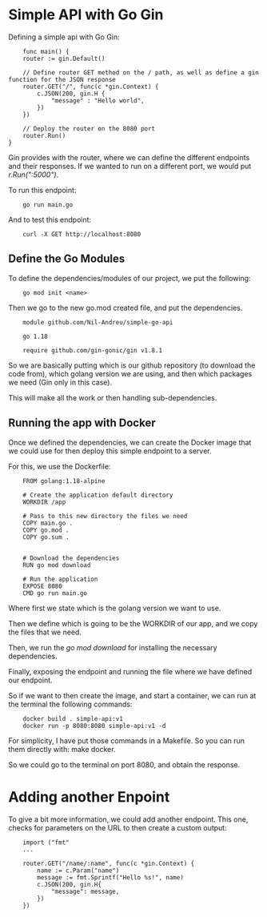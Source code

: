 # Simple API with Go Gin
Defining a simple api with Go Gin:
```{go}
    func main() {
	router := gin.Default()

	// Define router GET method on the / path, as well as define a gin function for the JSON response
	router.GET("/", func(c *gin.Context) {
		c.JSON(200, gin.H {
			"message" : "Hello world",
		})
	})

	// Deploy the router on the 8080 port
	router.Run()
}
```
Gin provides with the router, where we can define the different endpoints and their responses.
If we wanted to run on a different port, we would put *r.Run(":5000")*.

To run this endpoint:
```
    go run main.go
```

And to test this endpoint:
```
    curl -X GET http://localhost:8080
```

## Define the Go Modules

To define the dependencies/modules of our project, we put the following:
```{go}
    go mod init <name>
```

Then we go to the new go.mod created file, and put the dependencies.
```{go}
    module github.com/Nil-Andreu/simple-go-api

    go 1.18

    require github.com/gin-gonic/gin v1.8.1
```
So we are basically putting which is our github repository (to download the code from), which golang version we are using, and then which packages we need (Gin only in this case).

This will make all the work or then handling sub-dependencies.

## Running the app with Docker

Once we defined the dependencies, we can create the Docker image that we could use for then deploy this simple endpoint to a server.

For this, we use the Dockerfile:
```{go}
    FROM golang:1.18-alpine

    # Create the application default directory
    WORKDIR /app

    # Pass to this new directory the files we need
    COPY main.go .
    COPY go.mod .
    COPY go.sum .

    
    # Download the dependencies
    RUN go mod download

    # Run the application
    EXPOSE 8080
    CMD go run main.go
```
Where first we state which is the golang version we want to use.

Then we define which is going to be the WORKDIR of our app, and we copy the files that we need.

Then, we run the *go mod download* for installing the necessary dependencies.

Finally, exposing the endpoint and running the file where we have defined our endpoint.

So if we want to then create the image, and start a container, we can run at the terminal the following commands:
```
    docker build . simple-api:v1
    docker run -p 8080:8080 simple-api:v1 -d
```
For simplicity, I have put those commands in a Makefile. So you can run them directly with: make docker.

So we could go to the terminal on port 8080, and obtain the response.

# Adding another Enpoint
To give a bit more information, we could add another endpoint.
This one, checks for parameters on the URL to then create a custom output:
```
    import ("fmt"
    ...

    router.GET("/name/:name", func(c *gin.Context) {
		name := c.Param("name")
		message := fmt.Sprintf("Hello %s!", name)
		c.JSON(200, gin.H{
			"message": message,
		})
	})
```

